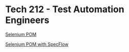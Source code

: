 # Tech 212 - Test Automation Engineers

[Selenium POM](./SL_TestAutomationFramework/)

[Selenium POM with SpecFlow](./SL_TestAutomationFramework_WithSpecFlow/)


